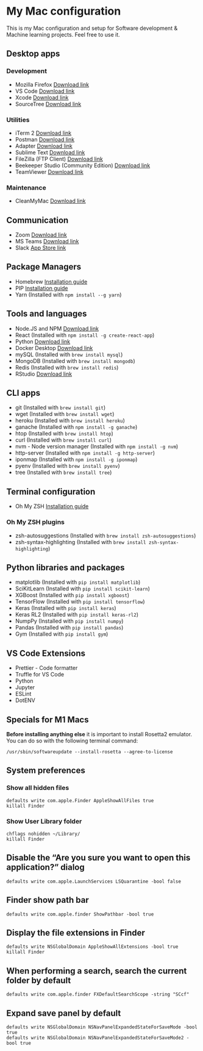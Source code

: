 # My Mac configuration
This is my Mac configuration and setup for Software development & Machine learning projects.
Feel free to use it.

## Desktop apps

### Development
- Mozilla Firefox [Download link](https://www.mozilla.org/en-US/firefox/new/)
- VS Code [Download link](https://code.visualstudio.com/download)
- Xcode [Download link](https://apps.apple.com/us/app/xcode/id497799835?mt=12)
- SourceTree [Download link](https://www.sourcetreeapp.com/)

### Utilities
- iTerm 2 [Download link](https://iterm2.com/downloads.html)
- Postman [Download link](https://www.postman.com/downloads/)
- Adapter [Download link](https://macroplant.com/adapter)
- Sublime Text [Download link](https://www.sublimetext.com/download)
- FileZilla (FTP Client) [Download link](https://filezilla-project.org/download.php?type=client)
- Beekeeper Studio (Community Edition) [Download link](https://www.beekeeperstudio.io/get)
- TeamViewer [Download link](https://www.teamviewer.com/en/download/mac-os/)

### Maintenance
- CleanMyMac [Download link](https://macpaw.com/cleanmymac)

## Communication
- Zoom [Download link](https://zoom.us/download)
- MS Teams [Download link](https://www.microsoft.com/en-us/microsoft-teams/download-app)
- Slack [App Store link](https://apps.apple.com/us/app/slack-for-desktop/id803453959?mt=12)

## Package Managers
- Homebrew [Installation guide](https://brew.sh/)
- PIP [Installation guide](https://www.groovypost.com/howto/install-pip-on-a-mac/)
- Yarn (Installed with `npm install --g yarn`)

## Tools and languages
- Node.JS and NPM [Download link](https://nodejs.org/en/download/)
- React (Installed with `npm install -g create-react-app`)
- Python [Download link](https://www.python.org/downloads/)
- Docker Desktop [Download link](https://www.docker.com/products/docker-desktop/)
- mySQL (Installed with `brew install mysql`)
- MongoDB (Installed with `brew install mongodb`)
- Redis (Installed with `brew install redis`)
- RStudio [Download link](https://www.rstudio.com/products/rstudio/download/)

## CLI apps
- git (Installed with `brew install git`)
- wget (Installed with `brew install wget`)
- heroku (Installed with `brew install heroku`)
- ganache (Installed with `npm install -g ganache`)
- htop (Installed with `brew install htop`)
- curl (Installed with `brew install curl`)
- nvm - Node version manager (Installed with `npm install -g nvm`)
- http-server (Installed with `npm install -g http-server`)
- iponmap (Installed with `npm install -g iponmap`)
- pyenv (Installed with `brew install pyenv`)
- tree (Installed with `brew install tree`)

## Terminal configuration
- Oh My ZSH [Installation guide](https://ohmyz.sh/#install)

### Oh My ZSH plugins
- zsh-autosuggestions (Installed with `brew install zsh-autosuggestions`)
- zsh-syntax-highlighting (Installed with `brew install zsh-syntax-highlighting`)

## Python libraries and packages
- matplotlib (Installed with `pip install matplotlib`)
- SciKitLearn (Installed with `pip install scikit-learn`)
- XGBoost (Installed with `pip install xgboost`)
- TensorFlow (Installed with `pip install tensorflow`)
- Keras (Installed with `pip install keras`)
- Keras RL2 (Installed with `pip install keras-rl2`)
- NumpPy (Installed with `pip install numpy`)
- Pandas (Installed with `pip install pandas`)
- Gym (Installed with `pip install gym`)

## VS Code Extensions
- Prettier - Code formatter
- Truffle for VS Code
- Python
- Jupyter
- ESLint
- DotENV

## Specials for M1 Macs

**Before installing anything else** it is important to install Rosetta2 emulator.
You can do so with the following terminal command:
```
/usr/sbin/softwareupdate --install-rosetta --agree-to-license
```

## System preferences

### Show all hidden files
```
defaults write com.apple.Finder AppleShowAllFiles true
killall Finder
```

### Show User Library folder
```
chflags nohidden ~/Library/
killall Finder
```

## Disable the “Are you sure you want to open this application?” dialog
```
defaults write com.apple.LaunchServices LSQuarantine -bool false
```

## Finder show path bar
```
defaults write com.apple.finder ShowPathbar -bool true
```

## Display the file extensions in Finder
```
defaults write NSGlobalDomain AppleShowAllExtensions -bool true
killall Finder
```

## When performing a search, search the current folder by default
```
defaults write com.apple.finder FXDefaultSearchScope -string "SCcf"
```

## Expand save panel by default
```
defaults write NSGlobalDomain NSNavPanelExpandedStateForSaveMode -bool true
defaults write NSGlobalDomain NSNavPanelExpandedStateForSaveMode2 -bool true
```
